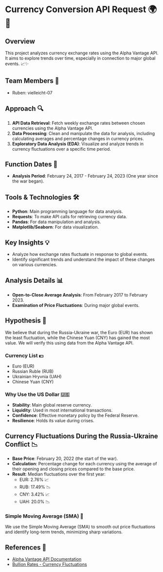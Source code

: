 # Currency Conversion API Request 🌍💱

## Overview
This project analyzes currency exchange rates using the Alpha Vantage API. It aims to explore trends over time, especially in connection to major global events. 📈✨

## Team Members 👥
- Ruben: vielleicht-07

## Approach 🔍
1. **API Data Retrieval**: Fetch weekly exchange rates between chosen currencies using the Alpha Vantage API.
2. **Data Processing**: Clean and manipulate the data for analysis, including calculating averages and percentage changes in currency prices.
3. **Exploratory Data Analysis (EDA)**: Visualize and analyze trends in currency fluctuations over a specific time period.

## Function Dates 📅
- **Analysis Period**: February 24, 2017 - February 24, 2023 (One year since the war began).

## Tools & Technologies 🛠️
- **Python**: Main programming language for data analysis.
- **Requests**: To make API calls for retrieving currency data.
- **Pandas**: For data manipulation and analysis.
- **Matplotlib/Seaborn**: For data visualization.

## Key Insights 💡
- Analyze how exchange rates fluctuate in response to global events.
- Identify significant trends and understand the impact of these changes on various currencies.

## Analysis Details 📊
- **Open-to-Close Average Analysis**: From February 2017 to February 2023.
- **Examination of Price Fluctuations**: During major global events.

## Hypothesis 🤔
We believe that during the Russia-Ukraine war, the Euro (EUR) has shown the least fluctuation, while the Chinese Yuan (CNY) has gained the most value. We will verify this using data from the Alpha Vantage API.

### Currency List 💵
- Euro (EUR)
- Russian Ruble (RUB)
- Ukrainian Hryvnia (UAH)
- Chinese Yuan (CNY)

### Why Use the US Dollar 🇺🇸
- **Stability**: Main global reserve currency.
- **Liquidity**: Used in most international transactions.
- **Confidence**: Effective monetary policy by the Federal Reserve.
- **Resilience**: Holds its value during crises.

## Currency Fluctuations During the Russia-Ukraine Conflict 📉
- **Base Price**: February 20, 2022 (the start of the war).
- **Calculation**: Percentage change for each currency using the average of their opening and closing prices compared to the base price.
- **Result**: Median fluctuations over the first year:
  - EUR: 2.76% 📈
  - RUB: 17.49% 📉
  - CNY: 3.42% 📈
  - UAH: 20.0% 📉

### Simple Moving Average (SMA) 📏
We use the Simple Moving Average (SMA) to smooth out price fluctuations and identify long-term trends, minimizing sharp variations.

## References 🔗
- [Alpha Vantage API Documentation](https://www.alphavantage.co/documentation/)
- [Bullion Rates - Currency Fluctuations](https://www.bullion-rates.com)
